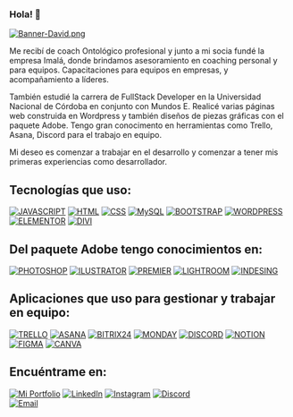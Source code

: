 ### Hola! 👋

[![Banner-David.png](https://i.postimg.cc/cJHdbBrM/Banner-David.png)](https://postimg.cc/cvpqKY7r)



Me recibí de coach Ontológico profesional y junto a mi socia fundé la empresa Imalá, donde brindamos asesoramiento en coaching personal y para equipos. Capacitaciones para equipos en empresas, y acompañamiento a líderes.

También estudié la carrera de FullStack Developer en la Universidad Nacional de Córdoba en conjunto con Mundos E.
Realicé varias páginas web construida en Wordpress y también diseños de piezas gráficas con el paquete Adobe. 
Tengo gran conocimento en herramientas como Trello, Asana, Discord para el trabajo en equipo.

Mi deseo es comenzar a trabajar en el desarrollo y comenzar a tener mis primeras experiencias como desarrollador.

## Tecnologías que uso:

[![JAVASCRIPT](https://img.shields.io/badge/JAVASCRIPT-F7DF1E?style=for-the-badge&logo=html&logoColor=white&labelColor=E34F26)]()
[![HTML](https://img.shields.io/badge/HTML-E34F26?style=for-the-badge&logo=html&logoColor=white&labelColor=E34F26)]()
[![CSS](https://img.shields.io/badge/CSS-1572B6?style=for-the-badge&logo=html&logoColor=white&labelColor=1572B6)]()
[![MySQL](https://img.shields.io/badge/MySQL-4479A1?style=for-the-badge&logo=html&logoColor=white&labelColor=26557c)]()
[![BOOTSTRAP](https://img.shields.io/badge/BOOTSTRAP-7952B3?style=for-the-badge&logo=html&logoColor=white&labelColor=7952B3)]()
[![WORDPRESS](https://img.shields.io/badge/WORDPRESS-21759B?style=for-the-badge&logo=html&logoColor=white&labelColor=7952B3)]()
[![ELEMENTOR](https://img.shields.io/badge/ELEMENTOR-#92003B?style=for-the-badge&logo=html&logoColor=white&labelColor=7952B3)]()
[![DIVI](https://img.shields.io/badge/DIVI-4B0199?style=for-the-badge&logo=html&logoColor=white&labelColor=7952B3)]()




## Del paquete Adobe tengo conocimientos en:

[![PHOTOSHOP](https://img.shields.io/badge/PHOTOSHOP-31A8FF?style=for-the-badge&logo=html&logoColor=white&labelColor=7952B3)]()
[![ILUSTRATOR](https://img.shields.io/badge/ILUSTRATOR-FF9A00?style=for-the-badge&logo=html&logoColor=white&labelColor=7952B3)]()
[![PREMIER](https://img.shields.io/badge/PREMIER-9999FF?style=for-the-badge&logo=html&logoColor=white&labelColor=7952B3)]()
[![LIGHTROOM](https://img.shields.io/badge/LIGHTROOM-31A8FF?style=for-the-badge&logo=html&logoColor=white&labelColor=7952B3)]()
[![INDESING](https://img.shields.io/badge/INDESING-FF3366?style=for-the-badge&logo=html&logoColor=white&labelColor=7952B3)]()

## Aplicaciones que uso para gestionar y trabajar en equipo:

[![TRELLO](https://img.shields.io/badge/TRELLO-0052CC?style=for-the-badge&logo=html&logoColor=white&labelColor=7952B3)]()
[![ASANA](https://img.shields.io/badge/ASANA-F06A6A?style=for-the-badge&logo=html&logoColor=white&labelColor=7952B3)]()
[![BITRIX24](https://img.shields.io/badge/BITRIX24-32C0F6?style=for-the-badge&logo=html&logoColor=white&labelColor=7952B3)]()
[![MONDAY](https://img.shields.io/badge/MONDAY-e2445c?style=for-the-badge&logo=html&logoColor=white&labelColor=7952B3)]()
[![DISCORD](https://img.shields.io/badge/DISCORD-5865F2?style=for-the-badge&logo=html&logoColor=white&labelColor=7952B3)]()
[![NOTION](https://img.shields.io/badge/NOTION-000000?style=for-the-badge&logo=html&logoColor=white&labelColor=7952B3)]()
[![FIGMA](https://img.shields.io/badge/FIGMA-F24E1E?style=for-the-badge&logo=html&logoColor=white&labelColor=7952B3)]()
[![CANVA](https://img.shields.io/badge/CANVA-00C4CC?style=for-the-badge&logo=html&logoColor=white&labelColor=7952B3)]()




















## Encuéntrame en:

[![Mi Portfolio](https://img.shields.io/badge/web-davidtello.com.ar-14a1f0?style=for-the-badge&logo=dev.to&logoColor=white&labelColor=101010)](https://davidtello.com.ar)
[![LinkedIn](https://img.shields.io/badge/LinkedIn-davidtello2502-0077B5?style=for-the-badge&logo=linkedin&logoColor=white&labelColor=101010)](https://www.linkedin.com/in/davidtello2502/)
[![Instagram](https://img.shields.io/badge/Instagram-@che_david25-E4405F?style=for-the-badge&logo=instagram&logoColor=white&labelColor=101010)](https://instagram.com/che_david25)
[![Discord](https://img.shields.io/badge/Discord-chedavid25-5865F2?style=for-the-badge&logo=discord&logoColor=white&labelColor=101010)](https://discord.com/users/Che%20David#1001)
</br>
[![Email](https://img.shields.io/badge/davidtello2502@gmail.com-email_personal-D14836?style=for-the-badge&logo=gmail&logoColor=white&labelColor=101010)](mailto:davidtello2502@gmail.com)










